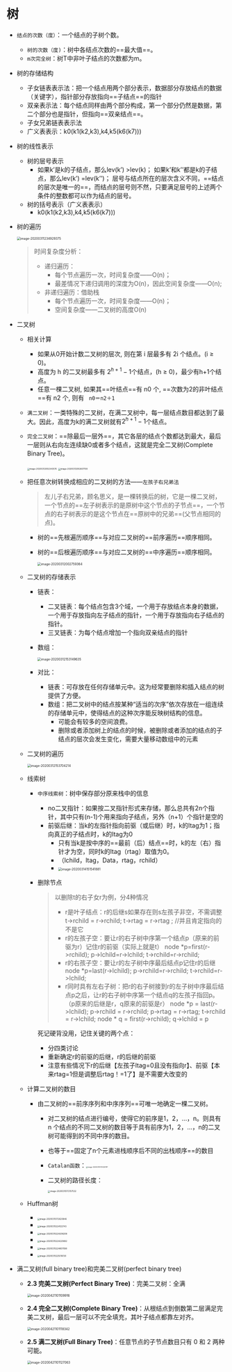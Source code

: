 # 树

- `结点的次数（度）`：一个结点的子树个数。

  - `树的次数（度)`：树中各结点次数的==最大值==。
  - `m次完全树`：树T中非叶子结点的次数都为m。

- 树的存储结构

  - 子女链表表示法：把一个结点用两个部分表示，数据部分存放结点的数据（关键字），指针部分存放指向==子结点==的指针
  - 双亲表示法：每个结点同样由两个部分构成，第一个部分仍然是数据，第二个部分也是指针，但指向==双亲结点==。
  - 子女兄弟链表表示法
  - 广义表表示：k0(k1(k2,k3),k4,k5(k6(k7)))

- 树的线性表示

  - 树的层号表示
    - 如果k’是k的子结点，那么lev(k’) >lev(k)；
      如果k’和k’’都是k的子结点，那么lev(k’) =lev(k’’)；
      层号与结点所在的层次含义不同，==结点的层次是唯一的==，而结点的层号则不然，只要满足层号的上述两个条件的整数都可以作为结点的层号。
  - 树的括号表示（广义表表示）
    - k0(k1(k2,k3),k4,k5(k6(k7)))

- 树的遍历

  <img src="readmepic/image-20200311234929375.png" alt="image-20200311234929375" style="zoom:50%;" />

  > 时间复杂度分析：
  >
  > - 递归遍历：
  >   - 每个节点遍历一次，时间复杂度——O(n)；
  >   - 最差情况下递归调用的深度为O(n)，因此空间复杂度——O(n);
  > - 非递归遍历：借助栈
  >   - 每个节点遍历一次，时间复杂度——O(n)；
  >   - 空间复杂度——二叉树的高度O(n)

- 二叉树

  - 相关计算

    - 如果从0开始计数二叉树的层次, 则在第 i 层最多有 2i 个结点。(i ≥ 0)。
    - 高度为 h 的二叉树最多有 $2^{h+1}-1$个结点，(h ≥ 0)，最少有h+1个结点。
    - 任意一棵二叉树, 如果其==叶结点==有 n0 个, ==次数为2的非叶结点==有 n2 个,   则有 ` n0＝n2＋1`

  - `满二叉树`：一类特殊的二叉树，在满二叉树中，每一层结点数目都达到了最大。因此，高度为k的满二叉树就有$2^{h+1}-1$个结点。

  - `完全二叉树`：==除最后一层外==，其它各层的结点个数都达到最大，最后一层则从右向左连续缺0或者多个结点，这就是完全二叉树(Complete Binary Tree)。

    <img src="readmepic/image-20200312002343576.png" alt="image-20200312002343576" style="zoom:33%;" />

    <img src="/Users/apple/Library/Application Support/typora-user-images/image-20200312002607109.png" alt="image-20200312002607109" style="zoom: 33%;" />

  - 把任意次树转换成相应的二叉树的方法——`左孩子右兄弟法`

    > 左儿子右兄弟，顾名思义，是一棵转换后的树，它是一棵二叉树，一个节点的==左子树表示的是原树中这个节点的子节点==，一个节点的右子树表示的是这个节点在==原树中的兄弟==(父节点相同的点)。

    - 树的==先根遍历顺序==与对应二叉树的==前序遍历==顺序相同。

    - 树的==后根遍历顺序==与对应二叉树的==中序遍历==顺序相同。

      <img src="readmepic/image-20200312002759364.png" alt="image-20200312002759364" style="zoom:50%;" />
    
  - 二叉树的存储表示
  
    - 链表：
  
      - 二叉链表：每个结点包含3个域，一个用于存放结点本身的数据，一个用于存放指向左子结点的指针，一个用于存放指向右子结点的指针。
      - 三叉链表：为每个结点增加一个指向双亲结点的指针
  
    - 数组：
  
      <img src="readmepic/image-20200312153149635.png" alt="image-20200312153149635" style="zoom:50%;" />
  
    - 对比：
  
      - 链表：可存放在任何存储单元中。这为经常要删除和插入结点的树提供了方便。
      - 数组：把二叉树中的结点按某种“适当的次序”依次存放在一组连续的存储单元中，使得结点的这种次序能反映树结构的信息。
        - 可能会有较多的空间浪费。
        - 删除或者添加树上的结点的时候，被删除或者添加的结点的子结点的层次会发生变化，需要大量移动数组中的元素
  
  - 二叉树的遍历
  
    <img src="readmepic/image-20200312153704214.png" alt="image-20200312153704214" style="zoom:50%;" />
    
  - 线索树
  
    - `中序线索树`：树中保存部分原来栈中的信息
  
      - no二叉指针：如果按二叉指针形式来存储，那么总共有2n个指针，其中只有(n-1)个用来指向子结点，另外（n+1）个指针是空的
      - 前驱后继：当k的左指针指向前驱（或后继）时，k的ltag为1；指向真正的子结点时，k的ltag为0
        - 只有当k是按中序的==最前（后）结点==时，k的左（右）指针才为空，同时k的ltag（rtag）取值为0。
        - （lchild，ltag，Data，rtag，rchild）
        - <img src="readmepic/image-20200314151541881.png" alt="image-20200314151541881" style="zoom:50%;" />
  
    - 删除节点
  
      > 以删除t的右子女r为例，分4种情况
      >
      > - r是叶子结点：r的后继s如果存在则s左孩子非空，不需调整
      >   t->rchild = r->rchild; t->rtag = r->rtag ;  //并且肯定指向的不是它
      > - r的左孩子空：要让r的右子树中序第一个结点p（原来的前驱为r）记住r的前驱（实际上就是t）
      >   node<Type> *p=first(r->rchild); p->lchild=r->lchild; t->rchild=r->rchild;
      > - r的右孩子空：要让r的左子树中序最后结点p记住r的后继
      >   node<Type> *p=last(r->lchild); p->rchild=r->rchild; t->rchild=r->lchild;
      > - r同时具有左右子树：把r的右子树接到r的左子树中序最后结点p之后，让r的右子树中序第一个结点q的左孩子指回p。 （p原来的后继是r，q原来的前驱是r）
      >   node<Type> *p = last(r->lchild); p->rchild = r->rchild; p->rtag = r->rtag; 
      >   t->rchild = r->lchild; node<Type> * q = first(r->rchild); q->lchild = p
  
      死记硬背没用，记住关键的两个点：
  
      - 分四类讨论
      - 重新确定r的前驱的后继，r的后继的前驱
      - 注意有些情况下r的后继【左孩子ltag=0且没有指向r】、前驱【本来rtag=1但是调整后rtag！=1了】是不需要大改变的
  
  - 计算二叉树的数目
  
    - 由二叉树的==前序序列和中序序列==可唯一地确定一棵二叉树。
  
      - 对二叉树的结点进行编号，使得它的前序是1，2，…，n。则具有 n 个结点的不同二叉树的数目等于具有前序为1，2，…，n的二叉树可能得到的不同中序的数目。
  
      - 也等于==固定了n个元素进栈顺序后不同的出栈顺序==的数目
  
      - `Catalan函数`：<img src="readmepic/image-20200315172025787.png" alt="image-20200315172025787" style="zoom: 25%;" />
  
      - 二叉树的路径长度：
  
        <img src="readmepic/image-20200315172157532.png" alt="image-20200315172157532" style="zoom: 33%;" />
  
  - Huffman树
  
    - <img src="readmepic/image-20200315172620846.png" alt="image-20200315172620846" style="zoom: 33%;" />
    - <img src="readmepic/image-20200315224122743.png" alt="image-20200315224122743" style="zoom: 33%;" />
    - <img src="readmepic/image-20200315224208208.png" alt="image-20200315224208208" style="zoom: 33%;" />
    - <img src="readmepic/image-20200315224220892.png" alt="image-20200315224220892" style="zoom: 33%;" />
    - <img src="readmepic/image-20200315224807098.png" alt="image-20200315224807098" style="zoom: 33%;" />
    - <img src="readmepic/image-20200315225016130.png" alt="image-20200315225016130" style="zoom: 33%;" />

- 满二叉树(full binary tree)和完美二叉树(perfect binary tree)

  - **2.3 完美二叉树(Perfect Binary Tree)**：完美二叉树：全满

    <img src="/Users/apple/Library/Application Support/typora-user-images/image-20200421101109916.png" alt="image-20200421101109916" style="zoom:50%;" />

  - **2.4 完全二叉树(Complete Binary Tree)**：从根结点到倒数第二层满足完美二叉树，最后一层可以不完全填充，其叶子结点都靠左对齐。
  
    <img src="/Users/apple/Library/Application Support/typora-user-images/image-20200421101118342.png" alt="image-20200421101118342" style="zoom:50%;" />
  
  - **2.5 满二叉树(Full Binary Tree)**：任意节点的子节点数目只有 0 和 2 两种可能。
  
    <img src="/Users/apple/Library/Application Support/typora-user-images/image-20200421101127063.png" alt="image-20200421101127063" style="zoom:50%;" />
  
    

